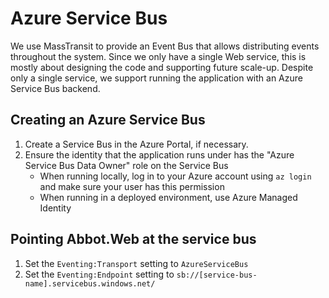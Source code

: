 # Azure Service Bus

We use MassTransit to provide an Event Bus that allows distributing events throughout the system.
Since we only have a single Web service, this is mostly about designing the code and supporting future scale-up.
Despite only a single service, we support running the application with an Azure Service Bus backend.

## Creating an Azure Service Bus

1. Create a Service Bus in the Azure Portal, if necessary.
2. Ensure the identity that the application runs under has the "Azure Service Bus Data Owner" role on the Service Bus
   * When running locally, log in to your Azure account using `az login` and make sure your user has this permission
   * When running in a deployed environment, use Azure Managed Identity

## Pointing Abbot.Web at the service bus

1. Set the `Eventing:Transport` setting to `AzureServiceBus`
2. Set the `Eventing:Endpoint` setting to `sb://[service-bus-name].servicebus.windows.net/`
